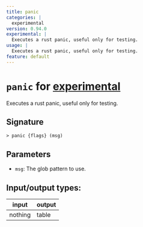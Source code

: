 ```yaml
---
title: panic
categories: |
  experimental
version: 0.94.0
experimental: |
  Executes a rust panic, useful only for testing.
usage: |
  Executes a rust panic, useful only for testing.
feature: default
---
```

<!-- This file is automatically generated. Please edit the command in https://github.com/nushell/nushell instead. -->

# `panic` for [experimental](/commands/categories/experimental.md)

<div class='command-title'>Executes a rust panic, useful only for testing.</div>

## Signature

```> panic {flags} (msg)```

## Parameters

 -  `msg`: The glob pattern to use.


## Input/output types:

| input   | output |
| ------- | ------ |
| nothing | table  |
